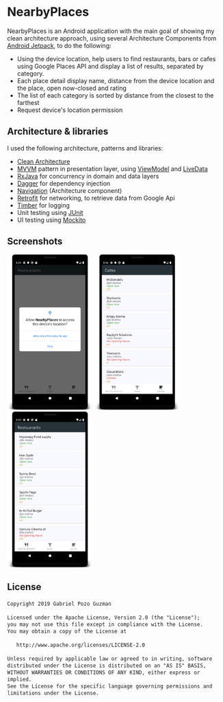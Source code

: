 # NearbyPlaces

NearbyPlaces is an Android application with the main goal of showing my clean architecture approach, using several Architecture Components from [Android Jetpack](https://developer.android.com/jetpack), to do the following:
* Using the device location, help users to find restaurants, bars or cafes using Google Places API and
display a list of results, separated by category.
* Each place detail display name, distance from the device location and the place, open now-closed and rating
* The list of each category is sorted by distance from the closest to the farthest
* Request device's location permission

## Architecture & libraries
I used the following architecture, patterns and libraries:
* [Clean Architecture](https://proandroiddev.com/clean-architecture-data-flow-dependency-rule-615ffdd79e29)
* [MVVM](https://proandroiddev.com/mvvm-architecture-viewmodel-and-livedata-part-1-604f50cda1) pattern in presentation layer, using [ViewModel](https://developer.android.com/topic/libraries/architecture/viewmodel?gclid=CjwKCAjwwtTmBRBqEiwA-b6c_xzTC-8dos110OOgVQtVX2pFi1lNuJ7M4ZDlZo78pG2gFcQgAYyrIRoCOLAQAvD_BwE) and [LiveData](https://developer.android.com/topic/libraries/architecture/livedata)
* [RxJava](https://github.com/ReactiveX/RxJava) for concurrency in domain and data layers
* [Dagger](https://github.com/InsertKoinIO/koin) for dependency injection
* [Navigation](https://developer.android.com/guide/navigation) (Architecture component)
* [Retrofit](https://square.github.io/retrofit/) for networking, to retrieve data from Google Api 
* [Timber](https://github.com/JakeWharton/timber) for logging
* Unit testing using [JUnit](https://junit.org/junit5/)
* UI testing using [Mockito](https://site.mockito.org/)

## Screenshots

<img src="screenshots/screenshot_location.png" width=200> <img src="screenshots/screenshot_cafes.png" width=200> <img src="screenshots/screenshot_restaurants.png" width=200> 

License
-------

    Copyright 2019 Gabriel Pozo Guzman

    Licensed under the Apache License, Version 2.0 (the "License");
    you may not use this file except in compliance with the License.
    You may obtain a copy of the License at

       http://www.apache.org/licenses/LICENSE-2.0

    Unless required by applicable law or agreed to in writing, software
    distributed under the License is distributed on an "AS IS" BASIS,
    WITHOUT WARRANTIES OR CONDITIONS OF ANY KIND, either express or implied.
    See the License for the specific language governing permissions and
    limitations under the License.
